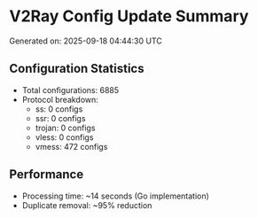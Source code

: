 # V2Ray Config Update Summary
Generated on: 2025-09-18 04:44:30 UTC

## Configuration Statistics
- Total configurations: 6885
- Protocol breakdown:
  - ss: 0 configs
  - ssr: 0 configs
  - trojan: 0 configs
  - vless: 0 configs
  - vmess: 472 configs

## Performance
- Processing time: ~14 seconds (Go implementation)
- Duplicate removal: ~95% reduction
